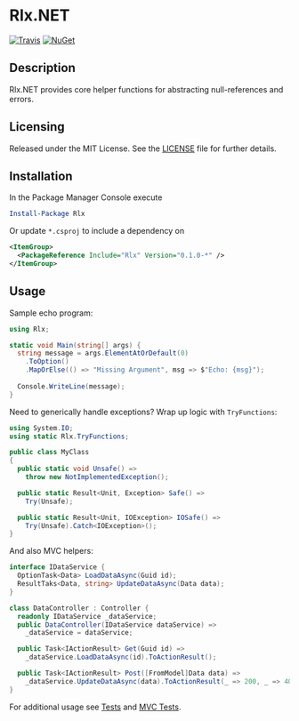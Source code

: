 # Rlx.NET
[![Travis](https://img.shields.io/travis/joncloud/rlx-net.svg)](https://travis-ci.org/joncloud/rlx-net/)
[![NuGet](https://img.shields.io/nuget/v/Rlx.svg)](https://www.nuget.org/packages/Rlx/)

## Description
Rlx.NET provides core helper functions for abstracting null-references and errors.

## Licensing
Released under the MIT License.  See the [LICENSE][] file for further details.

[license]: LICENSE.md

## Installation
In the Package Manager Console execute

```powershell
Install-Package Rlx
```

Or update `*.csproj` to include a dependency on

```xml
<ItemGroup>
  <PackageReference Include="Rlx" Version="0.1.0-*" />
</ItemGroup>
```

## Usage
Sample echo program:
```csharp
using Rlx;

static void Main(string[] args) {
  string message = args.ElementAtOrDefault(0)
    .ToOption()
    .MapOrElse(() => "Missing Argument", msg => $"Echo: {msg}");
  
  Console.WriteLine(message);
}
```

Need to generically handle exceptions? Wrap up logic with `TryFunctions`:
```csharp
using System.IO;
using static Rlx.TryFunctions;

public class MyClass
{
  public static void Unsafe() =>
    throw new NotImplementedException();

  public static Result<Unit, Exception> Safe() =>
    Try(Unsafe);

  public static Result<Unit, IOException> IOSafe() =>
    Try(Unsafe).Catch<IOException>();
}
```

And also MVC helpers:
```csharp
interface IDataService {
  OptionTask<Data> LoadDataAsync(Guid id);
  ResultTaks<Data, string> UpdateDataAsync(Data data);
}

class DataController : Controller {
  readonly IDataService _dataService;
  public DataController(IDataService dataService) =>
    _dataService = dataService;

  public Task<IActionResult> Get(Guid id) =>
    _dataService.LoadDataAsync(id).ToActionResult();

  public Task<IActionResult> Post([FromModel]Data data) =>
    _dataService.UpdateDataAsync(data).ToActionResult(_ => 200, _ => 400, x => Some(x));
}
```

For additional usage see [Tests][] and [MVC Tests][].

[Tests]: tests/Rlx.Tests
[MVC Tests]: tests/Rlx.MvcCore/Tests
